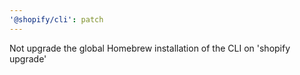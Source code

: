 ```yaml
---
'@shopify/cli': patch
---
```


Not upgrade the global Homebrew installation of the CLI on 'shopify upgrade'
